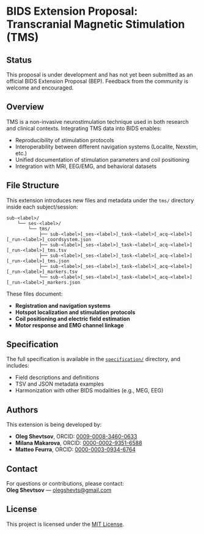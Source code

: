# BIDS Extension Proposal: Transcranial Magnetic Stimulation (TMS)

## Status

This proposal is under development and has not yet been submitted as an official BIDS Extension Proposal (BEP). Feedback from the community is welcome and encouraged.

## Overview

TMS is a non-invasive neurostimulation technique used in both research and clinical contexts. Integrating TMS data into BIDS enables:

- Reproducibility of stimulation protocols
- Interoperability between different navigation systems (Localite, Nexstim, etc.)
- Unified documentation of stimulation parameters and coil positioning
- Integration with MRI, EEG/EMG, and behavioral datasets

## File Structure

This extension introduces new files and metadata under the `tms/` directory inside each subject/session:
```
sub-<label>/
	└── ses-<label>/
		└── tms/
			├── sub-<label>[_ses-<label>]_task-<label>[_acq-<label>][_run-<label>]_coordsystem.json
			├── sub-<label>[_ses-<label>]_task-<label>[_acq-<label>][_run-<label>]_tms.tsv
			├── sub-<label>[_ses-<label>]_task-<label>[_acq-<label>][_run-<label>]_tms.json
			├── sub-<label>[_ses-<label>]_task-<label>[_acq-<label>][_run-<label>]_markers.tsv
			└── sub-<label>[_ses-<label>]_task-<label>[_acq-<label>][_run-<label>]_markers.json
```
		
These files document:

- **Registration and navigation systems**
- **Hotspot localization and stimulation protocols**
- **Coil positioning and electric field estimation**
- **Motor response and EMG channel linkage**

## Specification

The full specification is available in the [`specification/`](./specification/) directory, and includes:

- Field descriptions and definitions
- TSV and JSON metadata examples
- Harmonization with other BIDS modalities (e.g., MEG, EEG)

## Authors

This extension is being developed by:

- **Oleg Shevtsov**, ORCID: [0009-0008-3460-0633](https://orcid.org/0009-0008-3460-0633)  
- **Milana Makarova**, ORCID: [0000-0002-9351-6588](https://orcid.org/0000-0002-9351-6588)  
- **Matteo Feurra**, ORCID: [0000-0003-0934-6764](https://orcid.org/0000-0003-0934-6764)

## Contact

For questions or contributions, please contact:  
**Oleg Shevtsov** — <olegshevts@gmail.com>

## License

This project is licensed under the [MIT License](LICENSE).
